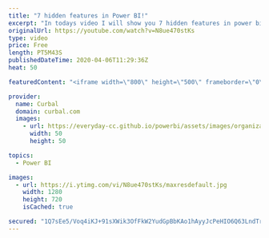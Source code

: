 ```yaml
---
title: "7 hidden features in Power BI!"
excerpt: "In todays video I will show you 7 hidden features in power bi! Chris blog on is nullable property:  https://blog.crossjoin.co.uk/2019/01/20/is-nullable-column-property-power-bi/ That solves this error: Column ‘MyColumn’ in Table ‘TestTable’ contains blank values and this is not allowed for columns on"
originalUrl: https://youtube.com/watch?v=N8ue470stKs
type: video
price: Free
length: PT5M43S
publishedDateTime: 2020-04-06T11:29:36Z
heat: 50

featuredContent: "<iframe width=\"800\" height=\"500\" frameborder=\"0\" src=\"https://www.youtube.com/embed/N8ue470stKs\" allow=\"accelerometer; autoplay; encrypted-media; gyroscope; picture-in-picture\" allowfullscreen></iframe>"

provider:
  name: Curbal
  domain: curbal.com
  images:
    - url: https://everyday-cc.github.io/powerbi/assets/images/organizations/curbal.com-50x50.jpg
      width: 50
      height: 50

topics:
  - Power BI

images:
  - url: https://i.ytimg.com/vi/N8ue470stKs/maxresdefault.jpg
    width: 1280
    height: 720
    isCached: true

secured: "1Q7sEe5/Voq4iKJ+91sXWik3OfFkW2YudGpBbKAo1hAyyJcPeHIO6Q63LndTr9BX/xgO+QR6ERnO+v5R707Nyg93uYDaIvtevipgpJgIxVCaNRCfbEjFYi+zOQyEgDcJweM7atuo13N6LikKaNjYDrZeZrDvDaVDYj0xEejLxsirje6LNvD5jMNFCQ+JRuc1cxBjXHNnQ0jCqOleLqfL4R7FuMSdE4DCs5BsRp5nNfMc50Fy9YU83Hwu7eoyiAY8zgh6kUNgteuyGMLCuaw+wlBti0zcVCCeScok6Yjmo9RKWJP0UzxgVq96IgrP5kTgCoCmMzQdFtCj0XgbnAT/0hGUdoQ6RvIfCi+lG2YsS20azXp5RNI6jDvUmnpP1LY+WzdElrUOaLVLFQmhk8KA69sDqJovh+l+GsW/N7iNhL8=;F+Cw7AKOKniO8E6qCVXxWw=="
---
```


